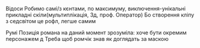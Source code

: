 Відоси
Робимо самі/з кєнтами, по максимуму, виключення-унікальні прикладні скіли(мультиплікація, 3д, проф. Оператор)
Бо створення кліпу з седсвітом це рофл, легше самим

Румі
Позиція романа на даний момент зрозуміла: хоче бути окремим персонажем д
Треба щоб ромчік знав як доглядать за маскою
